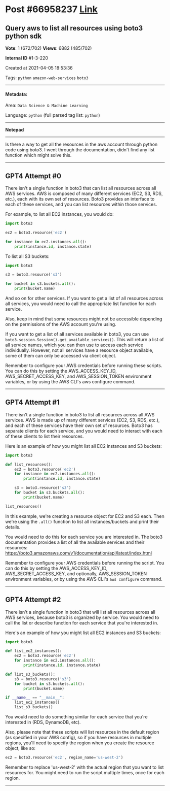 
# Post \#66958237 [Link](https://stackoverflow.com/questions/66958237/)

## Query aws to list all resources using boto3 python sdk

**Vote**: 1 (672/702) **Views**: 6882 (485/702) 

**Internal ID** \#1-3-220

Created at 2021-04-05 18:53:36

Tags: `python` `amazon-web-services` `boto3`

----------

#### Metadata:

Area: `Data Science & Machine Learning`

Language: `python` (full parsed tag list: `python`)

----------

**Notepad**


----------

Is there a way to get all the resources in the aws account through python code using boto3. I went through the documentation, didn't find any list function which might solve this.


----------
        
## GPT4 Attempt \#0

There isn't a single function in boto3 that can list all resources across all AWS services. AWS is composed of many different services (EC2, S3, RDS, etc.), each with its own set of resources. Boto3 provides an interface to each of these services, and you can list resources within those services.

For example, to list all EC2 instances, you would do:

```python
import boto3

ec2 = boto3.resource('ec2')

for instance in ec2.instances.all():
    print(instance.id, instance.state)
```

To list all S3 buckets:

```python
import boto3

s3 = boto3.resource('s3')

for bucket in s3.buckets.all():
    print(bucket.name)
```

And so on for other services. If you want to get a list of all resources across all services, you would need to call the appropriate list function for each service.

Also, keep in mind that some resources might not be accessible depending on the permissions of the AWS account you're using.

If you want to get a list of all services available in boto3, you can use `boto3.session.Session().get_available_services()`. This will return a list of all service names, which you can then use to access each service individually. However, not all services have a resource object available, some of them can only be accessed via client object. 

Remember to configure your AWS credentials before running these scripts. You can do this by setting the AWS_ACCESS_KEY_ID, AWS_SECRET_ACCESS_KEY, and AWS_SESSION_TOKEN environment variables, or by using the AWS CLI's aws configure command.

--------

## GPT4 Attempt \#1

There isn't a single function in boto3 to list all resources across all AWS services. AWS is made up of many different services (EC2, S3, RDS, etc.), and each of these services have their own set of resources. Boto3 has separate clients for each service, and you would need to interact with each of these clients to list their resources.

Here is an example of how you might list all EC2 instances and S3 buckets:

```python
import boto3

def list_resources():
    ec2 = boto3.resource('ec2')
    for instance in ec2.instances.all():
        print(instance.id, instance.state)

    s3 = boto3.resource('s3')
    for bucket in s3.buckets.all():
        print(bucket.name)

list_resources()
```

In this example, we're creating a resource object for EC2 and S3 each. Then we're using the `.all()` function to list all instances/buckets and print their details.

You would need to do this for each service you are interested in. The boto3 documentation provides a list of all the available services and their resources: https://boto3.amazonaws.com/v1/documentation/api/latest/index.html

Remember to configure your AWS credentials before running the script. You can do this by setting the AWS_ACCESS_KEY_ID, AWS_SECRET_ACCESS_KEY, and optionally, AWS_SESSION_TOKEN environment variables, or by using the AWS CLI's `aws configure` command.

--------

## GPT4 Attempt \#2

There isn't a single function in boto3 that will list all resources across all AWS services, because boto3 is organized by service. You would need to call the list or describe function for each service that you're interested in. 

Here's an example of how you might list all EC2 instances and S3 buckets:

```python
import boto3

def list_ec2_instances():
    ec2 = boto3.resource('ec2')
    for instance in ec2.instances.all():
        print(instance.id, instance.state)

def list_s3_buckets():
    s3 = boto3.resource('s3')
    for bucket in s3.buckets.all():
        print(bucket.name)

if __name__ == "__main__":
    list_ec2_instances()
    list_s3_buckets()
```

You would need to do something similar for each service that you're interested in (RDS, DynamoDB, etc). 

Also, please note that these scripts will list resources in the default region (as specified in your AWS config), so if you have resources in multiple regions, you'll need to specify the region when you create the resource object, like so:

```python
ec2 = boto3.resource('ec2', region_name='us-west-2')
```

Remember to replace 'us-west-2' with the actual region that you want to list resources for. You might need to run the script multiple times, once for each region.

--------
